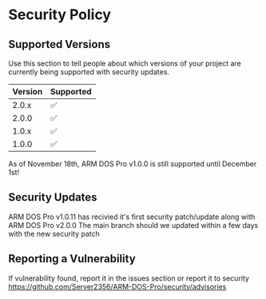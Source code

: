 # Security Policy

## Supported Versions

Use this section to tell people about which versions of your project are
currently being supported with security updates.

| Version | Supported          |
| ------- | ------------------ |
| 2.0.x   | :white_check_mark: |
| 2.0.0   | :white_check_mark: |
| 1.0.x   | :white_check_mark: |
| 1.0.0   | :white_check_mark: |

As of November 18th, ARM DOS Pro v1.0.0 is still supported until December 1st!
## Security Updates
ARM DOS Pro v1.0.11 has recivied it's first security patch/update along with ARM DOS Pro v2.0.0
The main branch should we updated within a few days with the new security patch
## Reporting a Vulnerability

If vulnerability found, report it in the issues section or report it to security
https://github.com/Server2356/ARM-DOS-Pro/security/advisories
